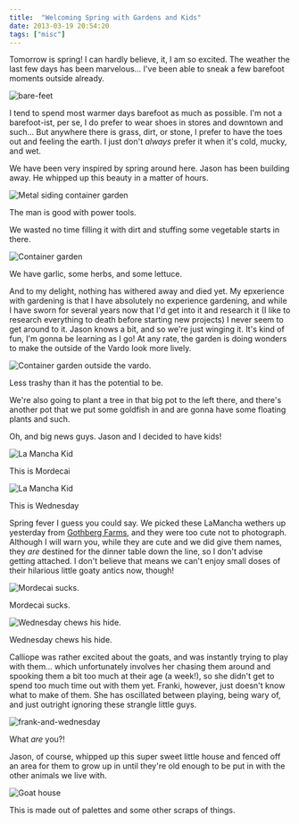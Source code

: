 ```yaml
---
title:  "Welcoming Spring with Gardens and Kids"
date: 2013-03-19 20:54:20
tags: ["misc"]
---
```

Tomorrow is spring! I can hardly believe, it, I am so excited. The weather the last few days has been marvelous... I've been able to sneak a few barefoot moments outside already.

![bare-feet](/uploads/2013/03/bare-feet.jpg)

I tend to spend most warmer days barefoot as much as possible. I'm not a barefoot-ist, per se, I do prefer to wear shoes in stores and downtown and such... But anywhere there is grass, dirt, or stone, I prefer to have the toes out and feeling the earth. I just don't _always_ prefer it when it's cold, mucky, and wet.

We have been very inspired by spring around here. Jason has been building away. He whipped up this beauty in a matter of hours.

![Metal siding container garden](/uploads/2013/03/container-garden02.jpg)

The man is good with power tools.

We wasted no time filling it with dirt and stuffing some vegetable starts in there.

![Container garden](/uploads/2013/03/container-garden.jpg)

We have garlic, some herbs, and some lettuce.

And to my delight, nothing has withered away and died yet. My epxerience with gardening is that I have absolutely no experience gardening, and while I have sworn for several years now that I'd get into it and research it (I like to research everything to death before starting new projects) I never seem to get around to it. Jason knows a bit, and so we're just winging it. It's kind of fun, I'm gonna be learning as I go! At any rate, the garden is doing wonders to make the outside of the Vardo look more lively.

![Container garden outside the vardo.](/uploads/2013/03/garden-and-the-vardo.jpg)

Less trashy than it has the potential to be.

We're also going to plant a tree in that big pot to the left there, and there's another pot that we put some goldfish in and are gonna have some floating plants and such.

Oh, and big news guys. Jason and I decided to have kids!

![La Mancha Kid](/uploads/2013/03/mordecai.jpg)

This is Mordecai

![La Mancha Kid](/uploads/2013/03/wednesday-climbs-a-log.jpg)

This is Wednesday

Spring fever I guess you could say. We picked these LaMancha wethers up yesterday from [Gothberg Farms](http://www.gothbergfarms.com/), and they were too cute not to photograph. Although I will warn you, while they are cute and we did give them names, they _are_ destined for the dinner table down the line, so I don't advise getting attached. I don't believe that means we can't enjoy small doses of their hilarious little goaty antics now, though!

![Mordecai sucks.](/uploads/2013/03/mordecai-suckles.jpg)

Mordecai sucks.

![Wednesday chews his hide.](/uploads/2013/03/wednesday-chews-hide.jpg)

Wednesday chews his hide.

Calliope was rather excited about the goats, and was instantly trying to play with them... which unfortunately involves her chasing them around and spooking them a bit too much at their age (a week!), so she didn't get to spend too much time out with them yet. Franki, however, just doesn't know what to make of them. She has oscillated between playing, being wary of, and just outright ignoring these strangle little guys.

![frank-and-wednesday](/uploads/2013/03/frank-and-wednesday.jpg)

What _are_ you?!

Jason, of course, whipped up this super sweet little house and fenced off an area for them to grow up in until they're old enough to be put in with the other animals we live with.

![Goat house](/uploads/2013/03/goat-house.jpg)

This is made out of palettes and some other scraps of things.

